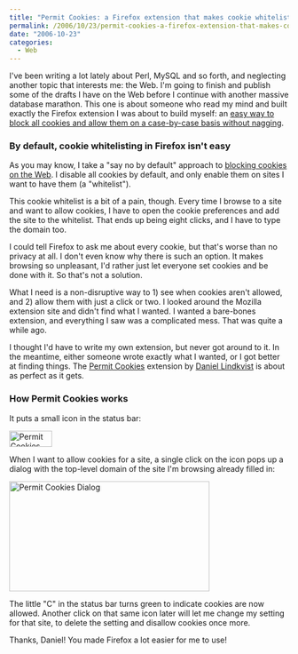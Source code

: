 ```yaml
---
title: "Permit Cookies: a Firefox extension that makes cookie whitelisting easy"
permalink: /2006/10/23/permit-cookies-a-firefox-extension-that-makes-cookie-whitelisting-easy/
date: "2006-10-23"
categories:
  - Web
---
```

I've been writing a lot lately about Perl, MySQL and so forth, and neglecting another topic that interests me: the Web. I'm going to finish and publish some of the drafts I have on the Web before I continue with another massive database marathon. This one is about someone who read my mind and built exactly the Firefox extension I was about to build myself: an [easy way to block all cookies and allow them on a case-by-case basis without nagging][1].

### By default, cookie whitelisting in Firefox isn't easy

As you may know, I take a "say no by default" approach to [blocking cookies on the Web][2]. I disable all cookies by default, and only enable them on sites I want to have them (a "whitelist").

This cookie whitelist is a bit of a pain, though. Every time I browse to a site and want to allow cookies, I have to open the cookie preferences and add the site to the whitelist. That ends up being eight clicks, and I have to type the domain too.

I could tell Firefox to ask me about every cookie, but that's worse than no privacy at all. I don't even know why there is such an option. It makes browsing so unpleasant, I'd rather just let everyone set cookies and be done with it. So that's not a solution.

What I need is a non-disruptive way to 1) see when cookies aren't allowed, and 2) allow them with just a click or two. I looked around the Mozilla extension site and didn't find what I wanted. I wanted a bare-bones extension, and everything I saw was a complicated mess. That was quite a while ago.

I thought I'd have to write my own extension, but never got around to it. In the meantime, either someone wrote exactly what I wanted, or I got better at finding things. The [Permit Cookies][3] extension by [Daniel Lindkvist][4] is about as perfect as it gets.

### How Permit Cookies works

It puts a small icon in the status bar:

<img src="/articles/images/permit-cookies-status-bar.png" width="77" height="29" alt="Permit Cookies Status Bar" />

When I want to allow cookies for a site, a single click on the icon pops up a dialog with the top-level domain of the site I'm browsing already filled in:

<img src="/articles/images/permit-cookies-dialog.png" width="361" height="198" alt="Permit Cookies Dialog" />

The little "C" in the status bar turns green to indicate cookies are now allowed. Another click on that same icon later will let me change my setting for that site, to delete the setting and disallow cookies once more.

Thanks, Daniel! You made Firefox a lot easier for me to use!

 [1]: http://addons.mozilla.org/firefox/44/
 [2]: /blog/2005/11/06/protect-your-privacy-online/
 [3]: https://addons.mozilla.org/firefox/44/
 [4]: http://mfe.gorgias.de/
